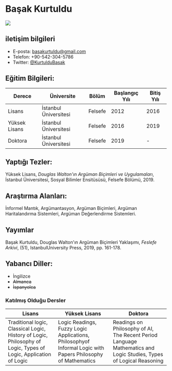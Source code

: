 # Başak Kurtuldu

![](https://avatars3.githubusercontent.com/u/47870917?s=460&v=49)

## iletişim bilgileri

- E-posta: [basakurtuldu@gmail.com](mailto:basakurtuldu@gmail.com)
- Telefon: +90-542-304-5786
- Twitter: [@KurtulduBasak](https://twitter.com/KurtulduBasak)


## Eğitim Bilgileri:

| Derece | Üniversite | Bölüm | Başlangıç Yılı | Bitiş Yılı |
| --- | --- | --- | --- | --- |
| Lisans | İstanbul Üniversitesi | Felsefe | 2012 | 2016 |
| Yüksek Lisans | İstanbul Üniversitesi | Felsefe | 2016 | 2019 |
| Doktora | İstanbul Üniversitesi | Felsefe | 2019 | - | 

## Yaptığı Tezler:

Yüksek Lisans, _Douglas Walton'ın Argüman Biçimleri ve Uygulamaları_, İstanbul Üniversitesi, 
Sosyal Bilimler Ensitüsüsü, Felsefe Bölümü, 2019.

## Araştırma Alanları:

İnformel Mantık, Argümantasyon, Argüman Biçimleri, Argüman Haritalandırma Sistemleri, 
Argüman Değerlendirme Sistemleri. 

## Yayımlar

Başak Kurtuldu, Douglas Walton'ın Argüman Biçimleri Yaklaşımı, *Feslefe Arkivi*, (51),
IstanbulUniversity Press, 2019, pp. 161-178.

## Yabancı Diller: 

- İngilizce
- ~~Almanca~~
- ~~İspanyolca~~

### Katılmış Olduğu Dersler

|Lisans| Yüksek Lisans | Doktora |
| --- | --- | --- |
| Traditional logic, Classical Logic, History of Logic, Philosophy of Logic, Types of Logic, Application of Logic | Logic Readings, Fuzzy Logic Applications, Philosophyof Informal Logic with Papers Philosophy of Mathematics | Readings on Philosophy of AI, The Recent Period Language Mathematics and Logic Studies, Types of Logical Reasoning |